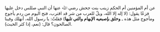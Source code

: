 عن أم المؤمنين أم الحكم زينب بنت جحش رضي ﷲ عنها أن النبي صللس دخل عليها فزعًا يقول: (لا إله إلا الله، ويلٌ للعرب من شر قد اقترب، فتح اليوم من ردم يأجوج ومأجوج مثل هذه ـ **وحلق بإصبعيه الإبهام والتي تليها**) فقلتُ: يا رسول الله، أنهلك وفينا الصالحون؟ قال: (نعم، إذا كثر الخبث).
